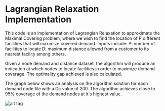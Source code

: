# Lagrangian Relaxation Implementation

This code is an implementation of Lagrangian Relaxation to approximate the Maximal Covering problem, where we wish to find the location of P different facilities that will maximize covered demand.
Inputs include:
P: number of facilities to locate
D: maximum distance allowed from a customer to its nearest facility
among others.

Given a node demand and distance dataset, the algorithm will produce an indication at which nodes to locate facilities in order to maximize demand coverage. The optimality gap achieved is also calculated.

The graph below shows an analysis on the algorithm solution for each demand node file with a Dc value of 200. The algorithm achieves close to 95% coverage of the demand nodes at it's highest value.

![alt tag](https://github.com/ksiegler1/LagrangianRelaxation/pct_cvg.png)
